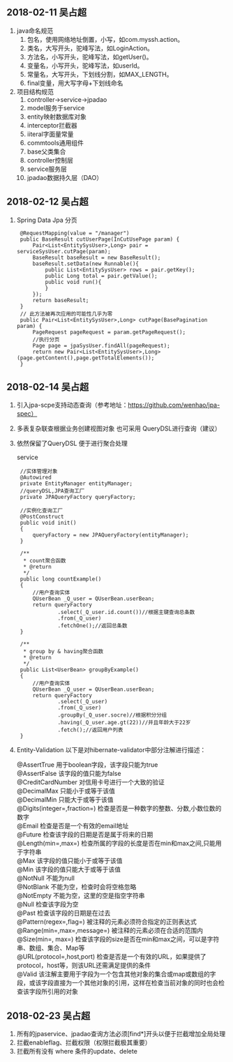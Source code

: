 ## 2018-02-11 吴占超
1. java命名规范
    1. 包名，使用网络地址倒置，小写，如com.myssh.action。
    2. 类名，大写开头，驼峰写法，如LoginAction。
    3. 方法名，小写开头，驼峰写法，如getUser()。
    4. 变量名，小写开头，驼峰写法，如userId。
    5. 常量名，大写开头，下划线分割，如MAX_LENGTH。
    6. final变量，用大写字母+下划线命名
2. 项目结构规范
    1. controller->service->jpadao
    2. model服务于service
    3. entity映射数据库对象
    4. interceptor拦截器
    5. iiteral字面量常量
    6. commtools通用组件
    7. base父类集合
    8. controller控制层
    9. service服务层
    10. jpadao数据持久层（DAO）

## 2018-02-12 吴占超
1. Spring Data Jpa 分页

        @RequestMapping(value = "/manager")
        public BaseResult cutUserPage(InCutUsePage param) {
            Pair<List<EntitySysUser>,Long> pair = serviceSysUser.cutPage(param);
            BaseResult baseResult = new BaseResult();
            baseResult.setData(new Runnable(){
                public List<EntitySysUser> rows = pair.getKey();
                public Long total = pair.getValue();
                public void run(){
                }
            });
            return baseResult;
        }
        // 此方法被再次应用的可能性几乎为零
        public Pair<List<EntitySysUser>,Long> cutPage(BasePagination param) {
            PageRequest pageRequest = param.getPageRequest();
            //执行分页
            Page page = jpaSysUser.findAll(pageRequest);
            return new Pair<List<EntitySysUser>,Long>(page.getContent(),page.getTotalElements());
        }

## 2018-02-14 吴占超
1. 引入jpa-scpe支持动态查询（参考地址：https://github.com/wenhao/jpa-spec）
2. 多表复杂联查根据业务创建视图对象 也可采用 QueryDSL进行查询（建议）
3. 依然保留了QueryDSL 便于进行聚合处理

    service
    
        //实体管理对象
        @Autowired
        private EntityManager entityManager;
        //queryDSL,JPA查询工厂
        private JPAQueryFactory queryFactory;
    
        //实例化查询工厂
        @PostConstruct
        public void init()
        {
            queryFactory = new JPAQueryFactory(entityManager);
        }
    
        /**
         * count聚合函数
         * @return
         */
        public long countExample()
        {
            //用户查询实体
            QUserBean _Q_user = QUserBean.userBean;
            return queryFactory
                    .select(_Q_user.id.count())//根据主键查询总条数
                    .from(_Q_user)
                    .fetchOne();//返回总条数
        }
    
        /**
         * group by & having聚合函数
         * @return
         */
        public List<UserBean> groupByExample()
        {
            //用户查询实体
            QUserBean _Q_user = QUserBean.userBean;
            return queryFactory
                    .select(_Q_user)
                    .from(_Q_user)
                    .groupBy(_Q_user.socre)//根据积分分组
                    .having(_Q_user.age.gt(22))//并且年龄大于22岁
                    .fetch();//返回用户列表
        }
4. Entity-Validation
    以下是对hibernate-validator中部分注解进行描述：
    
    @AssertTrue	用于boolean字段，该字段只能为true  
    @AssertFalse	该字段的值只能为false  
    @CreditCardNumber	对信用卡号进行一个大致的验证  
    @DecimalMax	只能小于或等于该值  
    @DecimalMin	只能大于或等于该值  
    @Digits(integer=,fraction=)	检查是否是一种数字的整数、分数,小数位数的数字  
    @Email	检查是否是一个有效的email地址  
    @Future	检查该字段的日期是否是属于将来的日期  
    @Length(min=,max=)	检查所属的字段的长度是否在min和max之间,只能用于字符串  
    @Max	该字段的值只能小于或等于该值  
    @Min	该字段的值只能大于或等于该值  
    @NotNull	不能为null  
    @NotBlank	不能为空，检查时会将空格忽略  
    @NotEmpty	不能为空，这里的空是指空字符串  
    @Null	检查该字段为空  
    @Past	检查该字段的日期是在过去  
    @Pattern(regex=,flag=)	被注释的元素必须符合指定的正则表达式  
    @Range(min=,max=,message=)	被注释的元素必须在合适的范围内  
    @Size(min=, max=)	检查该字段的size是否在min和max之间，可以是字符串、数组、集合、Map等  
    @URL(protocol=,host,port)	检查是否是一个有效的URL，如果提供了protocol，host等，则该URL还需满足提供的条件  
    @Valid	该注解主要用于字段为一个包含其他对象的集合或map或数组的字段，或该字段直接为一个其他对象的引用，这样在检查当前对象的同时也会检查该字段所引用的对象  

## 2018-02-23 吴占超
1. 所有的jpaservice、jpadao查询方法必须[find*]开头以便于拦截增加全局处理
2. 拦截enableflag、拦截权限（权限拦截极其重要）
3. 拦截所有没有 where 条件的update、delete